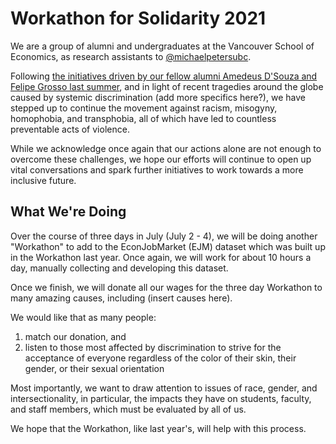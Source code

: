 # Workathon for Solidarity 2021

We are a group of alumni and undergraduates at the Vancouver School of Economics, as research assistants to [@michaelpetersubc](https://github.com/michaelpetersubc).

Following [the initiatives driven by our fellow alumni Amedeus D'Souza and Felipe Grosso last summer](https://twitter.com/W4S_2020), and in light of recent tragedies around the globe caused by systemic discrimination (add more specifics here?), we have stepped up to continue the movement against racism, misogyny, homophobia, and transphobia, all of which have led to countless preventable acts of violence.

While we acknowledge once again that our actions alone are not enough to overcome these challenges, we hope our efforts will continue to open up vital conversations and spark further initiatives to work towards a more inclusive future.

## What We're Doing

Over the course of three days in July (July 2 - 4), we will be doing another "Workathon" to add to the EconJobMarket (EJM) dataset which was built up in the Workathon last year. Once again, we will work for about 10 hours a day, manually collecting and developing this dataset.

Once we finish, we will donate all our wages for the three day Workathon to many amazing causes, including (insert causes here).

We would like that as many people:
1. match our donation, and
2. listen to those most affected by discrimination to strive for the acceptance of everyone regardless of the color of their skin, their gender, or their sexual orientation

Most importantly, we want to draw attention to issues of race, gender, and intersectionality, in particular, the impacts they have on students, faculty, and staff members, which must be evaluated by all of us. 

We hope that the Workathon, like last year's, will help with this process.
